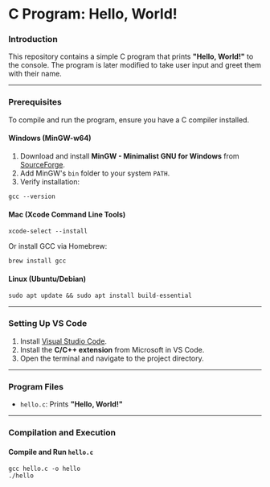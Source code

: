 # C Program: Hello, World!
### Introduction
This repository contains a simple C program that prints **"Hello, World!"** to the console. The program is later modified to take user input and greet them with their name.

---

### Prerequisites

To compile and run the program, ensure you have a C compiler installed.

#### Windows (MinGW-w64)
1. Download and install **MinGW - Minimalist GNU for Windows** from [SourceForge](https://sourceforge.net/projects/mingw/).
2. Add MinGW's `bin` folder to your system `PATH`.
3. Verify installation:
  ```
  gcc --version
  ```

#### Mac (Xcode Command Line Tools)
```
xcode-select --install
```
Or install GCC via Homebrew:
```
brew install gcc
```

#### Linux (Ubuntu/Debian)
```
sudo apt update && sudo apt install build-essential
```

---

### Setting Up VS Code
1. Install [Visual Studio Code](https://code.visualstudio.com/).
2. Install the **C/C++ extension** from Microsoft in VS Code.
3. Open the terminal and navigate to the project directory.

---

### Program Files
- `hello.c`: Prints **"Hello, World!"**

---

### Compilation and Execution
#### Compile and Run `hello.c`
```
gcc hello.c -o hello
./hello
```